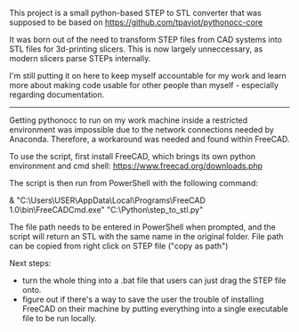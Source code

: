 This project is a small python-based STEP to STL converter that was supposed to be based on https://github.com/tpaviot/pythonocc-core

It was born out of the need to transform STEP files from CAD systems into STL files for 3d-printing slicers. This is now largely unneccessary, as modern slicers parse STEPs internally.

I'm still putting it on here to keep myself accountable for my work and learn more about making code usable for other people than myself - especially regarding documentation.

---------------------------------

Getting pythonocc to run on my work machine inside a restricted environment was impossible due to the network connections needed by Anaconda. Therefore, a workaround was needed and found within FreeCAD.

To use the script, first install FreeCAD, which brings its own python environment and cmd shell: https://www.freecad.org/downloads.php

The script is then run from PowerShell with the following command:

& "C:\Users\USER\AppData\Local\Programs\FreeCAD 1.0\bin\FreeCADCmd.exe" "C:\Python\step_to_stl.py"

The file path needs to be entered in PowerShell when prompted, and the script will return an STL with the same name in the original folder.
File path can be copied from right click on STEP file ("copy as path")

Next steps: 

- turn the whole thing into a .bat file that users can just drag the STEP file onto.
- figure out if there's a way to save the user the trouble of installing FreeCAD on their machine by putting everything into a single executable file to be run locally.

